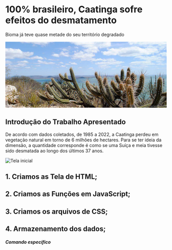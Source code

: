# 100% brasileiro, Caatinga sofre efeitos do desmatamento
Bioma já teve quase metade do seu território degradado

![Tela inicial](./image/caatinga.png)


## Introdução do Trabalho Apresentado 

De acordo com dados coletados, de 1985 a 2022, a Caatinga perdeu em vegetação natural em torno de 6 milhões de hectares. Para se ter ideia da dimensão, a quantidade corresponde é como se uma Suíça e meia tivesse sido desmatada ao longo dos últimos 37 anos.

![Tela inicial](./imagem/caatinga_mapa.png)


## 1. Criamos as Tela de HTML;

  
## 2. Criamos as Funções em JavaScript;


  
## 3. Criamos os arquivos de CSS;


## 4. Armazenamento dos dados;



##### Comando específico

  












